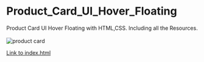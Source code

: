 # Product_Card_UI_Hover_Floating
Product Card UI Hover Floating with HTML,CSS. Including all the Resources.
<br></br>
![product card](https://github.com/NiwanthaSandaruwan/Product_Card_UI_Hover_Floating/assets/142104353/e4876358-7f78-4bba-b160-cc0c9696a851)

[Link to index.html](Product%20Card%20UI%20Hover%20Floating/index.html)

